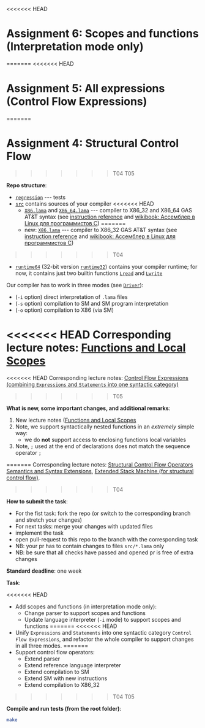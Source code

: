 <<<<<<< HEAD
# Assignment 6: Scopes and functions (Interpretation mode only)
=======
<<<<<<< HEAD
# Assignment 5: All expressions (Control Flow Expressions)
=======
# Assignment 4: Structural Control Flow
>>>>>>> T04
>>>>>>> T05

**Repo structure**:
* [`regression`](regression/) --- tests
* [`src`](src/) contains sources of your compiler
<<<<<<< HEAD
  + [`X86.lama`](src/X86.lama) and [`X86_64.lama`](src/X86_64.lama) --- compiler to X86_32 and X86_64 GAS AT&T syntax (see [instruction reference](https://www.felixcloutier.com/x86/) and [wikibook: Ассемблер в Linux для программистов C](https://ru.wikibooks.org/wiki/%D0%90%D1%81%D1%81%D0%B5%D0%BC%D0%B1%D0%BB%D0%B5%D1%80_%D0%B2_Linux_%D0%B4%D0%BB%D1%8F_%D0%BF%D1%80%D0%BE%D0%B3%D1%80%D0%B0%D0%BC%D0%BC%D0%B8%D1%81%D1%82%D0%BE%D0%B2_C))
=======
  + new: [`X86.lama`](src/X86.lama) --- compiler to X86_32 GAS AT&T syntax (see [instruction reference](https://www.felixcloutier.com/x86/) and [wikibook: Ассемблер в Linux для программистов C](https://ru.wikibooks.org/wiki/%D0%90%D1%81%D1%81%D0%B5%D0%BC%D0%B1%D0%BB%D0%B5%D1%80_%D0%B2_Linux_%D0%B4%D0%BB%D1%8F_%D0%BF%D1%80%D0%BE%D0%B3%D1%80%D0%B0%D0%BC%D0%BC%D0%B8%D1%81%D1%82%D0%BE%D0%B2_C))
>>>>>>> T04
* [`runtime64`](runtime64/) (32-bit version [`runtime32`](runtime32/)) contains your compiler runtime; for now, it contains just two builtin functions [`Lread`](runtime64/runtime.c#L7) and [`Lwrite`](runtime64/runtime.c#L3)

Our compiler has to work in three modes (see [`Driver`](src/Driver.lama)):
* (`-i` option) direct interpretation of `.lama` files
* (`-s` option) compilation to SM and SM program interpretation
* (`-o` option) compilation to X86 (via SM)

<<<<<<< HEAD
Corresponding lecture notes:  [Functions and Local Scopes](https://github.com/danyaberezun/compilers-supplementary/blob/lecture-notes/lectures/06.pdf)
=======
<<<<<<< HEAD
Corresponding lecture notes: [Control Flow Expressions (combining `Expressions` and `Statements` into one syntactic category)](https://github.com/danyaberezun/compilers-supplementary/blob/lecture-notes/lectures/05.pdf)
>>>>>>> T05

**What is new, some important changes, and additional remarks**:
1. New lecture notes ([Functions and Local Scopes](https://github.com/danyaberezun/compilers-supplementary/blob/lecture-notes/lectures/06.pdf)
2. Note, we support syntactically nested functions in an *extremely* simple way:
   + we do **not** support access to enclosing functions local variables
3. Note, `;` used at the end of declarations does not match the sequence operator `;`

=======
Corresponding lecture notes: [Structural Control Flow Operators Semantics and Syntax Extensions](https://github.com/danyaberezun/compilers-supplementary/blob/lecture-notes/lectures/03.pdf),
[Extended Stack Machine (for structural control flow)](https://github.com/danyaberezun/compilers-supplementary/blob/lecture-notes/lectures/04.pdf).
>>>>>>> T04

**How to submit the task**:
* For the fist task: fork the repo (or switch to the corresponding branch and stretch your changes)
* For next tasks: merge your changes with updated files
* implement the task
* open pull-request to this repo to the branch with the corresponding task
* NB: your pr has to contain changes to files `src/*.lama` only
* NB: be sure that all checks have passed and opened pr is free of extra changes

**Standard deadline**: one week

**Task**:

<<<<<<< HEAD
* Add scopes and functions (in interpretation mode only):
  + Change parser to support scopes and functions
  + Update language interpreter (`-i` mode) to support scopes and functions
=======
<<<<<<< HEAD
* Unify `Expressions` and `Statements` into one syntactic category `Control Flow Expressions`, and refactor the whole compiler to support changes in all three modes.
=======
* Support control flow operators:
  + Extend parser
  + Extend reference language interpreter
  + Extend compilation to SM
  + Extend SM with new instructions
  + Extend compilation to X86_32
>>>>>>> T04
>>>>>>> T05

**Compile and run tests (from the root folder)**:
```bash
make
```